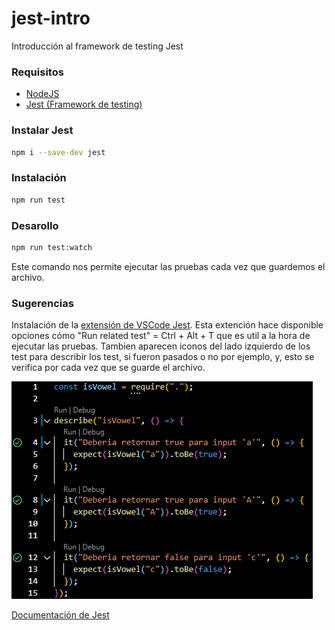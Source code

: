 # jest-intro

Introducción al framework de testing Jest

### Requisitos

- [NodeJS](https://nodejs.org/en/download/current)
- [Jest (Framework de testing)](#instalar-jest)

### Instalar Jest
```bash
npm i --save-dev jest
```

### Instalación

```bash
npm run test
```

### Desarollo

```bash
npm run test:watch
```

Este comando nos permite ejecutar las pruebas cada vez que guardemos el archivo.

### Sugerencias

Instalación de la [extensión de VSCode Jest](https://marketplace.visualstudio.com/items?itemName=Orta.vscode-jest). Esta extención hace disponible opciones cómo "Run related test" = Ctrl + Alt + T que es util a la hora de ejecutar las pruebas. Tambien aparecen iconos del lado izquierdo de los test para describir los test, si fueron pasados o no por ejemplo, y, esto se verifica por cada vez que se guarde el archivo.

![Imgaen](./docs/img/with-extension-vscode-jest.png)

[Documentación de Jest]([link](https://jestjs.io/docs/getting-started))
